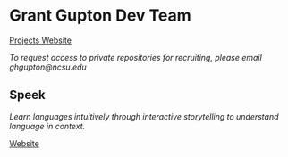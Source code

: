 # Grant Gupton Dev Team
[Projects Website](https://grantgupton.com)

_To request access to private repositories for recruiting, please email ghgupton@ncsu.edu_
## Speek
_Learn languages intuitively through interactive storytelling to understand language in context._

[Website](https://thespeekapp.com)
